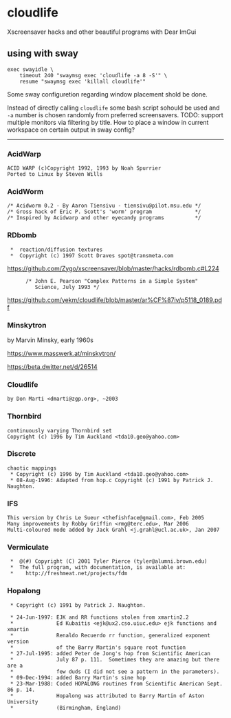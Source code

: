 # cloudlife

Xscreensaver hacks and other beautiful programs with Dear ImGui

## using with sway

```
exec swayidle \
    timeout 240 "swaymsg exec 'cloudlife -a 8 -S'" \
    resume "swaymsg exec 'killall cloudlife'"
```

Some sway configuretion regarding window placement shold be done.

Instead of directly calling `cloudlife` some bash script sohould
be used and `-a` number is chosen randomly from preferred screensavers.
TODO: support multiple monitors via filtering by title. How to
place a window in current workspace on certain output in sway config?

---

### AcidWarp
```
ACID WARP (c)Copyright 1992, 1993 by Noah Spurrier
Ported to Linux by Steven Wills
```

### AcidWorm
```
/* Acidworm 0.2 - By Aaron Tiensivu - tiensivu@pilot.msu.edu */
/* Gross hack of Eric P. Scott's 'worm' program              */
/* Inspired by Acidwarp and other eyecandy programs          */
```

### RDbomb
```
 *  reaction/diffusion textures
 *  Copyright (c) 1997 Scott Draves spot@transmeta.com
```

https://github.com/Zygo/xscreensaver/blob/master/hacks/rdbomb.c#L224
```
      /* John E. Pearson "Complex Patterns in a Simple System"
         Science, July 1993 */
```
https://github.com/yekm/cloudlife/blob/master/ar%CF%87iv/p5118_0189.pdf

### Minskytron
by Marvin Minsky, early 1960s

https://www.masswerk.at/minskytron/

https://beta.dwitter.net/d/26514

### Cloudlife
```
by Don Marti <dmarti@zgp.org>, ~2003
```

### Thornbird
```
continuously varying Thornbird set
Copyright (c) 1996 by Tim Auckland <tda10.geo@yahoo.com>
```

### Discrete
```
chaotic mappings
 * Copyright (c) 1996 by Tim Auckland <tda10.geo@yahoo.com>
 * 08-Aug-1996: Adapted from hop.c Copyright (c) 1991 by Patrick J. Naughton.
```

### IFS
```
This version by Chris Le Sueur <thefishface@gmail.com>, Feb 2005
Many improvements by Robby Griffin <rmg@terc.edu>, Mar 2006
Multi-coloured mode added by Jack Grahl <j.grahl@ucl.ac.uk>, Jan 2007
```

### Vermiculate
```
 *  @(#) Copyright (C) 2001 Tyler Pierce (tyler@alumni.brown.edu)
 *  The full program, with documentation, is available at:
 *    http://freshmeat.net/projects/fdm
```

### Hopalong
```
 * Copyright (c) 1991 by Patrick J. Naughton.

 * 24-Jun-1997: EJK and RR functions stolen from xmartin2.2
 *              Ed Kubaitis <ejk@ux2.cso.uiuc.edu> ejk functions and xmartin
 *              Renaldo Recuerdo rr function, generalized exponent version
 *              of the Barry Martin's square root function
 * 27-Jul-1995: added Peter de Jong's hop from Scientific American
 *              July 87 p. 111.  Sometimes they are amazing but there are a
 *              few duds (I did not see a pattern in the parameters).
 * 09-Dec-1994: added Barry Martin's sine hop
 * 23-Mar-1988: Coded HOPALONG routines from Scientific American Sept. 86 p. 14.
 *              Hopalong was attributed to Barry Martin of Aston University
 *              (Birmingham, England)

```
